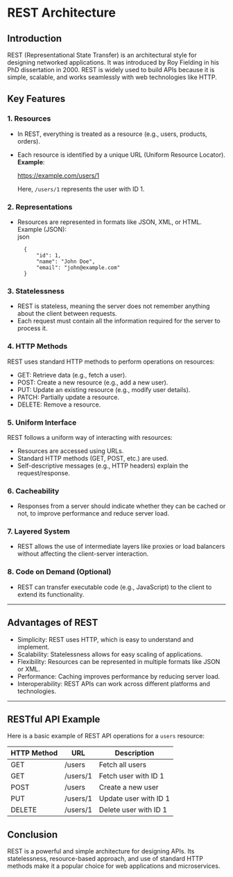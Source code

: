# REST Architecture

## Introduction
REST (Representational State Transfer) is an architectural style for designing networked applications. It was introduced by Roy Fielding in his PhD dissertation in 2000. REST is widely used to build APIs because it is simple, scalable, and works seamlessly with web technologies like HTTP.


## Key Features

### 1. Resources
- In REST, everything is treated as a resource (e.g., users, products, orders).  
- Each resource is identified by a unique URL (Uniform Resource Locator).  
  **Example**:  
  
  https://example.com/users/1
  
  Here, `/users/1` represents the user with ID 1.

### 2. Representations
- Resources are represented in formats like JSON, XML, or HTML.  
  Example (JSON):  
    json

    
        {
            "id": 1,
            "name": "John Doe",
            "email": "john@example.com"
        }
  

### 3. Statelessness
- REST is stateless, meaning the server does not remember anything about the client between requests.  
- Each request must contain all the information required for the server to process it.

### 4. HTTP Methods
REST uses standard HTTP methods to perform operations on resources:
- GET: Retrieve data (e.g., fetch a user).
- POST: Create a new resource (e.g., add a new user).
- PUT: Update an existing resource (e.g., modify user details).
- PATCH: Partially update a resource.
- DELETE: Remove a resource.

### 5. Uniform Interface
REST follows a uniform way of interacting with resources:
- Resources are accessed using URLs.
- Standard HTTP methods (GET, POST, etc.) are used.
- Self-descriptive messages (e.g., HTTP headers) explain the request/response.

### 6. Cacheability
- Responses from a server should indicate whether they can be cached or not, to improve performance and reduce server load.

### 7. Layered System
- REST allows the use of intermediate layers like proxies or load balancers without affecting the client-server interaction.

### 8. Code on Demand (Optional)
- REST can transfer executable code (e.g., JavaScript) to the client to extend its functionality.

---

## Advantages of REST
- Simplicity: REST uses HTTP, which is easy to understand and implement.  
- Scalability: Statelessness allows for easy scaling of applications.  
- Flexibility: Resources can be represented in multiple formats like JSON or XML.  
- Performance: Caching improves performance by reducing server load.  
- Interoperability: REST APIs can work across different platforms and technologies.

---

## RESTful API Example
Here is a basic example of REST API operations for a `users` resource:  

| HTTP Method | URL                | Description            
|-------------|--------------------|----------------------  
| GET         | /users             | Fetch all users         
| GET         | /users/1           | Fetch user with ID 1    
| POST        | /users             | Create a new user   
| PUT         | /users/1           | Update user with ID 1  
| DELETE      | /users/1           | Delete user with ID 1  



## Conclusion
REST is a powerful and simple architecture for designing APIs. Its statelessness, resource-based approach, and use of standard HTTP methods make it a popular choice for web applications and microservices.
